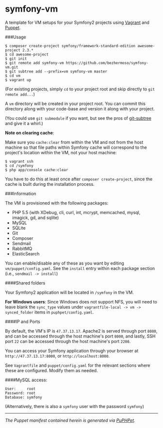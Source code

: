symfony-vm
==========

A template for VM setups for your Symfony2 projects using [Vagrant](vagrantup.com) and [Puppet](puppetlabs.com).

###Usage

```
$ composer create-project symfony/framework-standard-edition awesome-project 2.3.*
$ cd awesome-project
$ git init
$ git remote add symfony-vm https://github.com/bezhermoso/symfony-vm.git
$ git subtree add --prefix=vm symfony-vm master
$ cd vm
$ vagrant up
```

(For existing projects, simply `cd` to your project root and skip directly to `git remote add...`)

A `vm` directory will be created in your project root. You can commit this directory along with your code-base and version it along with your project.

(You could use `git submodule` if you want, but see the pros of [git-subtree](http://git-scm.com/book/en/Git-Tools-Subtree-Merging) and give it a whirl.)

__Note on clearing cache__:

Make sure you `cache:clear` from within the VM and not from the host machine so that file paths within Symfony cache will correspond to the project's location within the VM, not your host machine:

```
$ vagrant ssh
$ cd /symfony
$ php app/console cache:clear
```

You have to do this at least once after `composer create-project`, since the cache is built during the installation process.

###Information

The VM is provisioned with the following packages:

* PHP 5.5 (with XDebug, cli, curl, int, mcrypt, memcached, mysql, imagick, gd, and sqlite)
* MySQL
* SQLite
* Git
* Composer
* Sendmail
* RabbitMQ
* ElasticSearch

You can enable/disable any of these as you want by editing `vm/puppet/config.yaml`. See the `install` entry within each package section (i.e., `sendmail -> install`)

####Shared folders

Your Symfony2 application will be located in `/symfony` in the VM.

__For Windows users__: Since Windows does not support NFS, you will need to leave blank the `sync_type` values under `vagrantfile-local -> vm -> synced_folder` items in `puphpet/config.yaml`.

####IP and Ports

By default, the VM's IP is `47.37.13.17`. Apache2 is served through port `8080`, and can be accessed through the host machine's port `8000`, and lastly, SSH port `22` can be accessed through the host machine's port `2200`. 

You can access your Symfony application through your browser at `http://47.37.13.17:8000`, or `http://localhost:8000`.

See `Vagrantfile` and `puppet/config.yaml` for the relevant sections where these are configured. Modify them as needed.

####MySQL access:

```
User:     root
Password: root
Database: symfony
```

(Alternatively, there is also a `symfony` user with the password `symfony`)

-----------------------------------------
_The Puppet manifest contained herein is generated via [PuPHPet](https://puphpet.com)._

